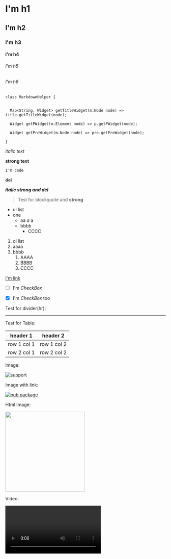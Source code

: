 # I'm h1

## I'm h2

### I'm h3

#### I'm h4

###### I'm h5

###### I'm h6

```
class MarkdownHelper {


  Map<String, Widget> getTitleWidget(m.Node node) => title.getTitleWidget(node);

  Widget getPWidget(m.Element node) => p.getPWidget(node);

  Widget getPreWidget(m.Node node) => pre.getPreWidget(node);

}
```

*italic text*

**strong text**

`I'm code`

~~del~~

***~~italic strong and del~~***

> Test for blockquote and **strong**

- ul list
- one
  - aa *a* a
  - bbbb
    - CCCC

1. ol list
2. aaaa
3. bbbb
    1. AAAA
    2. BBBB
    3. CCCC

[I'm link](https://github.com/asjqkkkk/flutter-todos)

- [ ] I'm *CheckBox*

- [x] I'm *CheckBox* too

Test for divider(hr):

---

Test for Table:

header 1 | header 2
---|---
row 1 col 1 | row 1 col 2
row 2 col 1 | row 2 col 2

Image:

![support](assets/script_medias/1675527935336.png)

Image with link:

[![pub package](assets/script_medias/1675527938945.png)](https://pub.dartlang.org/packages/markdown_widget)

Html Image:

<img width="250" height="250" src="assets/script_medias/1675527939855.png"/>

Video:

<video src="http://commondatastorage.googleapis.com/gtv-videos-bucket/sample/BigBuckBunny.mp4">

Maths:

- $\pm \, 0.2$
- $\dfrac{0}{1} \neq \infty$
- $0 < x < 1$
- $0 \leq x \leq 1$
- $x \geq 10$
- $\forall \, x \in (1,2)$
- $\exists \, x \notin [0,1]$
- $A \subset B$
- $A \subseteq B$
- $A \cup B$
- $A \cap B$
- $X \implies Y$
- $X \impliedby Y$
- $a \to b$
- $a \longrightarrow b$
- $a \Rightarrow b$
- $a \Longrightarrow b$
- $a \propto b$

$$\forall \; x \in X \quad \exists \; y \leq \epsilon$$

$$P \left( A=2 \, \middle| \, \dfrac{A^2}{B}>4 \right)$$

$$f(X,n) = X_n + X_{n-1}$$

$$\lim_{x \to 0^+} \dfrac{1}{x} = \infty$$

$$
A_{m,n} =
\begin{pmatrix}
a_{1,1} & a_{1,2} & \cdots & a_{1,n} \\
a_{2,1} & a_{2,2} & \cdots & a_{2,n} \\
\vdots & \vdots & \ddots & \vdots \\
a_{m,1} & a_{m,2} & \cdots & a_{m,n}
\end{pmatrix}
$$

$\Huge Hello!$
$\huge Hello!$
$\LARGE Hello!$
$\Large Hello!$
$\large Hello!$
$\normalsize Hello!$
$\small Hello!$
$\scriptsize Hello!$
$\tiny Hello!$
Example:
